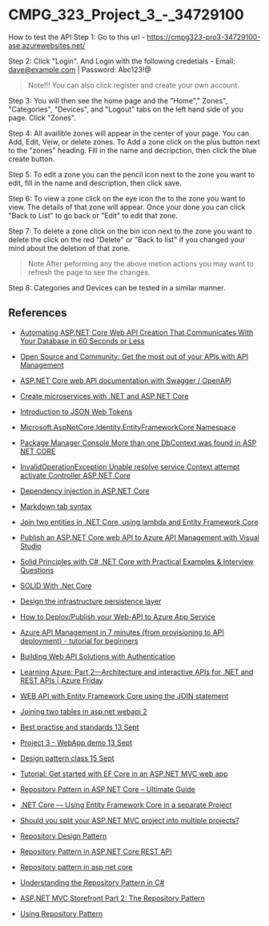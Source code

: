 # CMPG_323_Project_3_-_34729100

How to test the API
Step 1: Go to this url - https://cmpg323-pro3-34729100-ase.azurewebsites.net/<br/>

Step 2: Click "Login". And Login with the following credetials - Email: dave@example.com | Password: Abc123!@<br/>
> Note!!! You can also click register and create your own account. 

Step 3: You will then see the home page and the "Home"," Zones", "Categories", "Devices", and "Logout" tabs on the left hand side of you page. Click "Zones".<br/>

Step 4: All availible zones will appear in the center of your page. You can Add, Edit, Veiw, or delete zones. To Add a zone click on the plus button next to the "zones" heading. Fill in the name and decripction, then click the blue create button.  <br/>

Step 5: To edit a zone you can the pencil icon next to the zone you want to edit, fill in the name and description, then click save.<br/>

Step 6: To view a zone click on the eye icon the to the zone you want to view. The details of that zone will appear. Once your done you can click "Back to List" to go back or "Edit" to edit that zone.<br/>

Step 7: To delete a zone click on the bin icon next to the zone you want to delete the click on the red "Delete" or "Back to list" if you changed your mind about the deletion of that zone.<br/>

> Note After peforming any the above metion actions you may want to refresh the page to see the changes.

Step 8: Categories and Devices can be tested in a similar manner.


## References
<ul>
 <li><p><a href="https://thejpanda.com/2020/08/10/python-automating-asp-net-core-web-api-creation-that-communicates-with-your-database-in-60-seconds-or-less/">Automating ASP.NET Core Web API Creation That Communicates With Your Database in 60 Seconds or Less</a></p></li>
  <li><p><a href="https://youtu.be/ScWU8K4XH1c">Open Source and Community: Get the most out of your APIs with API Management</a></p></li>
  <li><p><a href="https://docs.microsoft.com/en-us/aspnet/core/tutorials/web-api-help-pages-using-swagger?view=aspnetcore-3.1">ASP.NET Core web API documentation with      Swagger / OpenAPI</a></p></li>
  <li><p><a href="https://docs.microsoft.com/en-us/learn/paths/create-microservices-with-dotnet/">Create microservices with .NET and ASP.NET Core</a></p></li>
  <li><p><a href="https://jwt.io/introduction/">Introduction to JSON Web Tokens</a></p></li>
  <li><p><a href="https://docs.microsoft.com/en-us/dotnet/api/microsoft.aspnetcore.identity.entityframeworkcore?view=aspnetcore- 1.1">Microsoft.AspNetCore.Identity.EntityFrameworkCore Namespace</a></p></li>
  <li><p><a href="https://youtu.be/YMBAeHaqrVs">Package Manager Console More than one DbContext was found in ASP NET CORE</a></p></li>
  <li><p><a href="https://youtu.be/C2L7SUZY9fw">InvalidOperationException Unable resolve service Context attempt activate Controller ASP.NET Core</a></p></li> 
  <li><p><a href="https://docs.microsoft.com/en-us/aspnet/core/fundamentals/dependency-injection?view=aspnetcore-6.0">Dependency injection in ASP.NET Core</a></p></li>
  <li><p><a href="https://stackoverflow.com/questions/40023013/tab-space-in-markdown">Markdown tab syntax</a></p></li>
  <li><p><a href="https://jd-bots.com/2022/01/24/join-two-entities-in-net-core-using-lambda-and-entity-framework-core/">Join two entities in .NET Core, using lambda and Entity Framework Core</a></p></li>
  <li><p><a href="https://docs.microsoft.com/en-us/aspnet/core/tutorials/publish-to-azure-api-management-using-vs?view=aspnetcore-6.0">Publish an ASP.NET Core web API to Azure API Management with Visual Studio</a></p></li>
   <li><p><a href="https://procodeguide.com/design/solid-principles-with-csharp-net-core/">Solid Principles with C# .NET Core with Practical Examples & Interview Questions</a></p></li>
 <li><p><a href="https://www.c-sharpcorner.com/article/solid-with-net-core/">SOLID With .Net Core</a></p></li>
 <li><p><a href="https://learn.microsoft.com/en-us/dotnet/architecture/microservices/microservice-ddd-cqrs-patterns/infrastructure-persistence-layer-design">Design the infrastructure persistence layer</a></p></li>
  <li><p><a href="https://youtu.be/z8pMW1Lmm-Q">How to Deploy/Publish your Web-API to Azure App Service</a></p></li>
  <li><p><a href="https://youtu.be/Gu9reN09mXI">Azure API Management in 7 minutes (from provisioning to API deployment) - tutorial for beginners</a></p></li>
  <li><p><a href="https://youtu.be/5qZRzwjKNJ4">Building Web API Solutions with Authentication</a></p></li>
  <li><p><a href="https://youtu.be/XUCsHYNPzrI">Learning Azure: Part 2—Architecture and interactive APIs for .NET and REST APIs | Azure Friday</a></p></li>
  <li><p><a href="https://docs.microsoft.com/en-us/answers/questions/585436/web-api-with-entity-framework-core-using-the-join.html"> WEB API with Entity Framework Core using the JOIN statement</a></p></li>
  <li><p><a href="https://stackoverflow.com/questions/58653768/joining-two-tables-in-asp-net-webapi-2">Joining two tables in asp.net webapi 2</a></p></li>
  <li><p><a href="https://www.dropbox.com/sh/p8fiokfpiqv4gud/AAC5X8SdanTnduTWYzVq4kQ7a?dl=0&preview=08+CMPG323+-+Project+3+-+Best+practise+and+standards+13+Sept.m4v">Best practise and standards 13 Sept</a></p></li> 
  <li><p><a href="https://www.dropbox.com/sh/p8fiokfpiqv4gud/AAC5X8SdanTnduTWYzVq4kQ7a?dl=0&preview=08+CMPG323+-+Project+3+-+WebApp+demo+13+Sept.m4v">Project 3 - WebApp demo 13 Sept</a></p></li>
  <li><p><a href="https://www.dropbox.com/sh/p8fiokfpiqv4gud/AAC5X8SdanTnduTWYzVq4kQ7a?dl=0&preview=08+CMPG+323+-+Design+patternc+class+15+Sept.m4v">Design pattern class 15 Sept</a></p></li>
    <li><p><a href="https://learn.microsoft.com/en-us/aspnet/core/data/ef-mvc/intro?view=aspnetcore-3.1">Tutorial: Get started with EF Core in an ASP.NET MVC web app</a></p></li>
  <li><p><a href="https://codewithmukesh.com/blog/repository-pattern-in-aspnet-core/">Repository Pattern in ASP.NET Core – Ultimate Guide</a></p></li>
  <li><p><a href="https://medium.com/oppr/net-core-using-entity-framework-core-in-a-separate-project-e8636f9dc9e5">.NET Core — Using Entity Framework Core in a separate Project</a></p></li>
 <li><p><a href="https://programmingwithmosh.com/net/should-you-split-your-asp-net-mvc-project-into-multiple-projects/">Should you split your ASP.NET MVC project into multiple projects?</a></p></li>
 <li><p><a href="https://medium.com/@pererikbergman/repository-design-pattern-e28c0f3e4a30">Repository Design Pattern</a></p></li>
  <li><p><a href="https://www.pragimtech.com/blog/blazor/rest-api-repository-pattern/">Repository Pattern in ASP.NET Core REST API</a></p></li>
<li><p><a href="https://youtu.be/qJmEI2LtXIY">Repository pattern in asp net core</a></p></li>
<li><p><a href="https://youtu.be/BcQzZ97-mWU">Understanding the Repository Pattern in C#</a></p></li>
<li><p><a href="https://learn.microsoft.com/en-us/shows/asp-net-site-videos/aspnet-mvc-storefront-part-2-repository-pattern">ASP.NET MVC Storefront Part 2: The Repository Pattern</a></p></li>
<li><p><a href="https://youtu.be/ilZV1mNn_e8">Using Repository Pattern
</a></p></li>

</ul>
